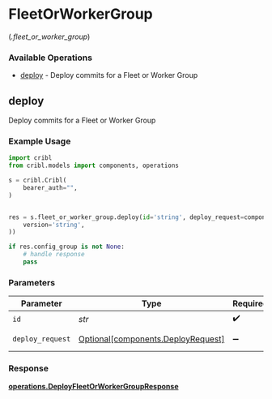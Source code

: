 # FleetOrWorkerGroup
(*.fleet_or_worker_group*)

### Available Operations

* [deploy](#deploy) - Deploy commits for a Fleet or Worker Group

## deploy

Deploy commits for a Fleet or Worker Group

### Example Usage

```python
import cribl
from cribl.models import components, operations

s = cribl.Cribl(
    bearer_auth="",
)


res = s.fleet_or_worker_group.deploy(id='string', deploy_request=components.DeployRequest(
    version='string',
))

if res.config_group is not None:
    # handle response
    pass
```

### Parameters

| Parameter                                                                  | Type                                                                       | Required                                                                   | Description                                                                |
| -------------------------------------------------------------------------- | -------------------------------------------------------------------------- | -------------------------------------------------------------------------- | -------------------------------------------------------------------------- |
| `id`                                                                       | *str*                                                                      | :heavy_check_mark:                                                         | Unique ID                                                                  |
| `deploy_request`                                                           | [Optional[components.DeployRequest]](../../models/shared/deployrequest.md) | :heavy_minus_sign:                                                         | DeployRequest object                                                       |


### Response

**[operations.DeployFleetOrWorkerGroupResponse](../../models/operations/deployfleetorworkergroupresponse.md)**


